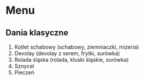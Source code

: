 # Menu

## Dania klasyczne
1. Kotlet schabowy (schabowy, ziemniaczki, mizeria)
2. Devolay (devolay z serem, frytki, surówka)
3. Rolada śląska (rolada, kluski śląskie, surówka)
4. Sznycel
5. Pieczeń
